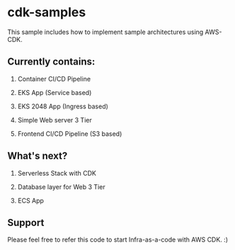 # cdk-samples

This sample includes how to implement sample architectures using AWS-CDK.

## Currently contains:

1. Container CI/CD Pipeline 

2. EKS App (Service based)

3. EKS 2048 App (Ingress based)

4. Simple Web server 3 Tier

5. Frontend CI/CD Pipeline (S3 based)

## What's next?

1. Serverless Stack with CDK

2. Database layer for Web 3 Tier

3. ECS App

## Support

Please feel free to refer this code to start Infra-as-a-code with AWS CDK. :) 

